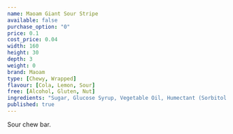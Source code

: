 ```yaml
---
name: Maoam Giant Sour Stripe
available: false
purchase_option: "0"
price: 0.1
cost_price: 0.04
width: 160
height: 30
depth: 3
weight: 0
brand: Maoam
type: [Chewy, Wrapped]
flavour: [Cola, Lemon, Sour]
free: [Alcohol, Gluten, Nut]
ingredients: "Sugar, Glucose Syrup, Vegetable Oil, Humectant (Sorbitol Syrup), Fruit Juice From Concentrate, Gelling Agent (Gelatine), Citric Acid, Fruit & Plant Concentrates, Flavouring, Invert Sugar Syrup"
published: true
---
```

Sour chew bar.